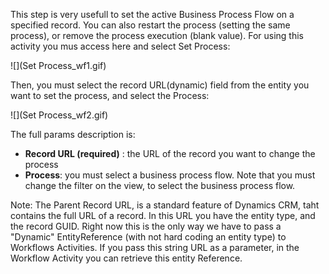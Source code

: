 This step is very usefull to set the active Business Process Flow on a specified record.
You can also restart the process (setting the same process), or remove the process execution (blank value).
For using this activity you mus access here and select Set Process:

![](Set Process_wf1.gif)

Then, you must select the record URL(dynamic) field from the entity you want to set the process, and select the Process:

![](Set Process_wf2.gif)

The full params description is:
* **Record URL (required)** : the URL of the record you want to change the process
* **Process**: you must select a business process flow. Note that you must change the filter on the view, to select the business process flow. 


Note: The Parent Record URL, is a standard feature of Dynamics CRM, taht contains the full URL of a record. In this URL you have the entity type, and the record GUID. Right now this is the only way we have to pass a "Dynamic" EntityReference (with not hard coding an entity type) to Workflows Activities. If you pass this string URL as a parameter, in the Workflow Activity you can retrieve this entity Reference.
